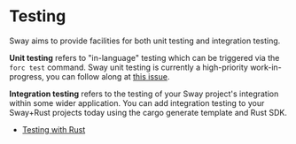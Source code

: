 # Testing

Sway aims to provide facilities for both unit testing and integration testing.

**Unit testing** refers to "in-language" testing which can be triggered via the
`forc test` command. Sway unit testing is currently a high-priority
work-in-progress, you can follow along at [this
issue](https://github.com/FuelLabs/sway/issues/1832).

**Integration testing** refers to the testing of your Sway project's integration
within some wider application. You can add integration testing to your Sway+Rust
projects today using the cargo generate template and Rust SDK.

- [Testing with Rust](./testing-with-rust.md)
